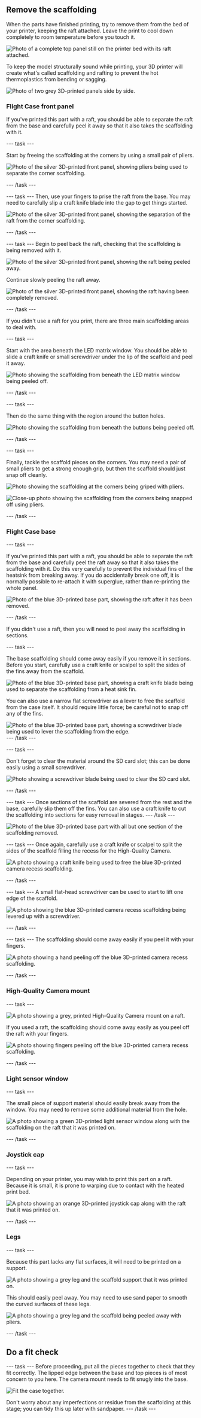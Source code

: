 ## Remove the scaffolding

When the parts have finished printing, try to remove them from the bed of your printer, keeping the raft attached. Leave the print to cool down completely to room temperature before you touch it.

![Photo of a complete top panel still on the printer bed with its raft attached.](images/on_bed.jpg)

To keep the model structurally sound while printing, your 3D printer will create what's called scaffolding and rafting to prevent the hot thermoplastics from bending or sagging. 

![Photo of two grey 3D-printed panels side by side.](images/both_panels2.jpg)

### Flight Case front panel


If you've printed this part with a raft, you should be able to separate the raft from the base and carefully peel it away so that it also takes the scaffolding with it. 

--- task ---

Start by freeing the scaffolding at the corners by using a small pair of pliers.

![Photo of the silver 3D-printed front panel, showing pliers being used to separate the corner scaffolding.](images/raft_corner_seperate_pliers.jpg)

--- /task ---

--- task ---
Then, use your fingers to prise the raft from the base. You may need to carefully slip a craft knife blade into the gap to get things started. 

![Photo of the silver 3D-printed front panel, showing the separation of the raft from the corner scaffolding.](images/raft_fingers.jpg)

--- /task ---

--- task ---
Begin to peel back the raft, checking that the scaffolding is being removed with it.

![Photo of the silver 3D-printed front panel, showing the raft being peeled away.](images/raft_peel.jpg)

Continue slowly peeling the raft away.

![Photo of the silver 3D-printed front panel, showing the raft having been completely removed.](images/raft_away.jpg)

--- /task ---



If you didn't use a raft for you print, there are three main scaffolding areas to deal with. 

--- task ---

Start with the area beneath the LED matrix window. You should be able to slide a craft knife or small screwdriver under the lip of the scaffold and peel it away.

![Photo showing the scaffolding from beneath the LED matrix window being peeled off.](images/front_with_scaffold.JPG)

--- /task ---

--- task ---

Then do the same thing with the region around the button holes. 

![Photo showing the scaffolding from beneath the buttons being peeled off.](images/remove_button_scaffold.JPG)

--- /task ---

--- task ---

Finally, tackle the scaffold pieces on the corners. You may need a pair of small pliers to get a strong enough grip, but then the scaffold should just snap off cleanly.  

![Photo showing the scaffolding at the corners being griped with pliers.](images/front_remove_corner_scaffold.JPG)

![Close-up photo showing the scaffolding from the corners being snapped off using pliers.](images/remove_corner_scaffold_close.JPG)

--- /task ---

### Flight Case base

--- task ---

If you've printed this part with a raft, you should be able to separate the raft from the base and carefully peel the raft away so that it also takes the scaffolding with it. Do this very carefully to prevent the individual fins of the heatsink from breaking away. If you do accidentally break one off, it is normally possible to re-attach it with superglue, rather than re-printing the whole panel. 

![Photo of the blue 3D-printed base part, showing the raft after it has been removed.](images/base_scaff_peel.jpg)

--- /task ---

If you didn't use a raft, then you will need to peel away the scaffolding in sections.



--- task ---

The base scaffolding should come away easily if you remove it in sections. Before you start, carefully use a craft knife or scalpel to split the sides of the fins away from the scaffold.  

![Photo of the blue 3D-printed base part, showing a craft knife blade being used to separate the scaffolding from a heat sink fin.](images/scaffold_knife.jpg)

You can also use a narrow flat screwdriver as a lever to free the scaffold from the case itself. It should require little force; be careful not to snap off any of the fins.

![Photo of the blue 3D-printed base part, showing a screwdriver blade being used to lever the scaffolding from the edge.](images/scaffold-screwdriver.jpg)
--- /task ---

--- task ---

Don't forget to clear the material around the SD card slot; this can be done easily using a small screwdriver.

![Photo showing a screwdriver blade being used to clear the SD card slot.](images/sd-card-slot.jpg)

--- /task ---

--- task ---
Once sections of the scaffold are severed from the rest and the base, carefully slip them off the fins. You can also use a craft knife to cut the scaffolding into sections for easy removal in stages. 
--- /task ---

![Photo of the blue 3D-printed base part with all but one section of the scaffolding removed.](images/scaffold_sections.jpg)

--- task ---
Once again, carefully use a craft knife or scalpel to split the sides of the scaffold filling the recess for the High-Quality Camera.

![A photo showing a craft knife being used to free the blue 3D-printed camera recess scaffolding.](images/camera-scaffold-craft.jpg)

--- /task ---

--- task ---
A small flat-head screwdriver can be used to start to lift one edge of the scaffold.

![A photo showing the blue 3D-printed camera recess scaffolding being levered up with a screwdriver.](images/camera-scaffold-lever.jpg)

--- /task ---

--- task ---
The scaffolding should come away easily if you peel it with your fingers. 

![A photo showing a hand peeling off the blue 3D-printed camera recess scaffolding.](images/camera-slot-peel.jpg)

--- /task ---

### High-Quality Camera mount

--- task ---

![A photo showing a grey, printed High-Quality Camera mount on a raft.](images/HQC_printed_raft.JPG)

If you used a raft, the scaffolding should come away easily as you peel off the raft with your fingers. 

![A photo showing fingers peeling off the blue 3D-printed camera recess scaffolding.](images/HQC_raft_peel.JPG)

--- /task ---

### Light sensor window

--- task ---


The small piece of support material should easily break away from the window. You may need to remove some additional material from the hole. 

![A photo showing a green 3D-printed light sensor window along with the scaffolding on the raft that it was printed on.](images/ls_window_scaf.jpg)

--- /task ---

### Joystick cap

--- task ---

Depending on your printer, you may wish to print this part on a raft. Because it is small, it is prone to warping due to contact with the heated print bed.

![A photo showing an orange 3D-printed joystick cap along with the raft that it was printed on.](images/joystickcap.jpg)

--- /task ---

### Legs

--- task ---

Because this part lacks any flat surfaces, it will need to be printed on a support. 

![A photo showing a grey leg and the scaffold support that it was printed on.](images/jleg_scaff.jpg)

This should easily peel away. You may need to use sand paper to smooth the curved surfaces of these legs. 

![A photo showing a grey leg and the scaffold being peeled away with pliers.](images/jleg_peel.jpg)

--- /task ---

## Do a fit check

--- task ---
Before proceeding, put all the pieces together to check that they fit correctly. The lipped edge between the base and top pieces is of most concern to you here. The camera mount needs to fit snugly into the base.

![Fit the case together.](images/fit-check.jpg)

Don't worry about any imperfections or residue from the scaffolding at this stage; you can tidy this up later with sandpaper.
--- /task ---
